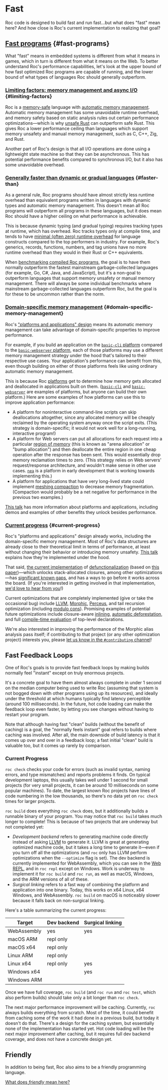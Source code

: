 # Fast

Roc code is designed to build fast and run fast...but what does "fast" mean here? And how close is Roc's current implementation to realizing that goal?

## [Fast programs](#fast-programs) {#fast-programs}

What "fast" means in embedded systems is different from what it means in games, which in turn is different from what it means on the Web. To better understand Roc's performance capabilities, let's look at the upper bound of how fast optimized Roc programs are capable of running, and the lower bound of what types of languages Roc should generally outperform.

### [Limiting factors: memory management and async I/O](#limiting-factors) {#limiting-factors}

<span class="nowrap">Roc is a</span> [memory-safe](https://en.wikipedia.org/wiki/Memory_safety) language with [automatic memory management](https://en.wikipedia.org/wiki/Garbage_collection_(computer_science)#Reference_counting). Automatic memory management has some unavoidable runtime overhead, and memory safety based on static analysis rules out certain performance optimizations—which is why [unsafe Rust](https://doc.rust-lang.org/book/ch19-01-unsafe-rust.html) can outperform safe Rust. This gives Roc a lower performance ceiling than languages which support memory unsafety and manual memory management, such as C, C++, Zig, and Rust.

Another part of Roc's design is that all I/O operations are done using a lightweight state machine so that they can be asynchronous. This has potential performance benefits compared to synchronous I/O, but it also has some unavoidable overhead.

### [Generally faster than dynamic or gradual languages](#faster-than) {#faster-than}

As a general rule, Roc programs should have almost strictly less runtime overhead than equivalent programs written in languages with dynamic types and automatic memory management. This doesn't mean all Roc programs will outperform all programs in these languages, but it does mean Roc should have a higher ceiling on what performance is achievable.

This is because dynamic typing (and gradual typing) requires tracking types at runtime, which has overhead. Roc tracks types only at compile time, and tends to have [minimal (often zero) runtime overhead](https://vimeo.com/653510682) for language constructs compared to the top performers in industry. For example, Roc's generics, records, functions, numbers, and tag unions have no more runtime overhead than they would in their Rust or C++ equivalents.

When [benchmarking compiled Roc programs](https://www.youtube.com/watch?v=vzfy4EKwG_Y), the goal is to have them normally outperform the fastest mainstream garbage-collected languages (for example, Go, C#, Java, and JavaScript), but it's a non-goal to outperform languages that support memory unsafety or manual memory management. There will always be some individual benchmarks where mainstream garbage-collected languages outperform Roc, but the goal is for these to be uncommon rather than the norm.

### [Domain-specific memory management](#domain-specific-memory-management) {#domain-specific-memory-management}

Roc's ["platforms and applications" design](/platforms) means its automatic memory management can take advantage of domain-specific properties to improve performance.

For example, if you build an application on the [`basic-cli` platform](https://github.com/roc-lang/basic-cli) compared to the [`basic-webserver` platform](https://github.com/roc-lang/basic-webserver), each of those platforms may use a different memory management strategy under the hood that's tailored to their respective use cases. Your application's performance can benefit from this, even though building on either of those platforms feels like using ordinary automatic memory management.

This is because Roc [platforms](/platforms) get to determine how memory gets allocated and deallocated in applications built on them. ([`basic-cli`](https://github.com/roc-lang/basic-cli) and [`basic-webserver`](https://github.com/roc-lang/basic-webserver) are examples of platforms, but anyone can build their own platform.) Here are some examples of how platforms can use this to improve application performance:

- A platform for noninteractive command-line scripts can skip deallocations altogether, since any allocated memory will be cheaply reclaimed by the operating system anyway once the script exits. (This strategy is domain-specific; it would not work well for a long-running, interactive program!)
- A platform for Web servers can put all allocations for each request into a particular [region of memory](https://en.wikipedia.org/wiki/Region-based_memory_management) (this is known as "arena allocation" or "bump allocation") and then deallocate the entire region in one cheap operation after the response has been sent. This would essentially drop memory reclamation times to zero. (This strategy relies on Web servers' request/response architecture, and wouldn't make sense in other use cases. [`nea`](https://github.com/tweedegolf/nea) is a platform in early development that is working towards implementing this.)
- A platform for applications that have very long-lived state could implement [meshing compaction](https://youtu.be/c1UBJbfR-H0?si=D9Gp0cdpjZ_Is5v8) to decrease memory fragmentation. (Compaction would probably be a net negative for performance in the previous two examples.)

[This talk](https://www.youtube.com/watch?v=cpQwtwVKAfU&t=75s) has more information about platforms and applications, including demos and examples of other benefits they unlock besides performance.

### [Current progress](#current-progress) {#current-progress}

Roc's "platforms and applications" design already works, including the domain-specific memory management. Most of Roc's data structures are already close to their theoretical limit in terms of performance, at least without changing their behavior or introducing memory unsafety. [This talk](https://vimeo.com/653510682) explains how they're implemented under the hood.

That said, [the current implementation](https://ayazhafiz.com/articles/23/a-lambda-calculus-with-coroutines-and-heapless-closures) of [defunctionalization](https://blog.sigplan.org/2019/12/30/defunctionalization-everybody-does-it-nobody-talks-about-it/) (based on [this paper](https://dl.acm.org/doi/pdf/10.1145/3591260))—which unlocks stack-allocated closures, among other optimizations—has [significant known gaps](https://github.com/roc-lang/roc/issues/5969), and has a ways to go before it works across the board. (If you're interested in getting involved in that implementation, [we'd love to hear from you](https://roc.zulipchat.com)!)

Current optimizations that are completely implemented (give or take the occasional bug) include [LLVM](https://llvm.org/), [Morphic](https://www.youtube.com/watch?v=F3z39M0gdJU&t=3547s), [Perceus](https://www.microsoft.com/en-us/research/uploads/prod/2020/11/perceus-tr-v1.pdf), and tail recursion optimization (including [modulo cons](https://en.wikipedia.org/wiki/Tail_call#Tail_recursion_modulo_cons)). Promising examples of potential future optimizations include closure-aware [inlining](https://en.wikipedia.org/wiki/Inline_expansion), [automatic deforestation](https://www.cs.tufts.edu/~nr/cs257/archive/duncan-coutts/stream-fusion.pdf), and full [compile-time evaluation](https://en.wikipedia.org/wiki/Constant_folding) of top-level declarations.

We're also interested in improving the performance of the Morphic alias analysis pass itself; if contributing to that project (or any other optimization project) interests you, please [let us know in the `#contributing` channel](https://roc.zulipchat.com/#narrow/stream/316715-contributing)!

## Fast Feedback Loops

One of Roc's goals is to provide fast feedback loops by making builds normally feel "instant" except on truly enormous projects.

It's a concrete goal to have them almost always complete in under 1 second on the median computer being used to write Roc (assuming that system is not bogged down with other programs using up its resources), and ideally under the threshold at which humans typically find latency perceptible (around 100 milliseconds). In the future, hot code loading can make the feedback loop even faster, by letting you see changes without having to restart your program.

Note that although having fast "clean" builds (without the benefit of caching) is a goal, the "normally feels instant" goal refers to builds where caching was involved. After all, the main downside of build latency is that it comes up over and over in a feedback loop; a fast initial "clean" build is valuable too, but it comes up rarely by comparison.

### Current Progress

`roc check` checks your code for errors (such as invalid syntax, naming errors, and type mismatches) and reports problems it finds. On typical development laptops, this usually takes well under 1 second for small projects (for very small projects, it can be around 10 milliseconds on some popular machines). To date, the largest known Roc projects have lines of code numbering in the low thousands, so there's no data yet on `roc check` times for larger projects.

`roc build` does everything `roc check` does, but it additionally builds a runnable binary of your program. You may notice that `roc build` takes much longer to complete! This is because
of two projects that are underway but not completed yet:
- *Development backend* refers to generating machine code directly instead of asking [LLVM](https://llvm.org/) to generate it. LLVM is great at generating optimized machine code, but it takes a long time to generate it—even if you turn off all the optimizations (and `roc` only has LLVM perform optimizations when the `--optimize` flag is set). The dev backend is currently implemented for WebAssembly, which you can see in the [Web REPL](https://www.roc-lang.org/repl), and in `roc repl` except on Windows. Work is underway to implement it for `roc build` and `roc run`, as well as macOS, Windows, and the ARM versions of all of these.
- *Surgical linking* refers to a fast way of combining the platform and application into one binary. Today, this works on x64 Linux, x64 Windows, and WebAssembly. `roc build` on macOS is noticeably slower because it falls back on non-surgical linking.

Here's a table summarizing the current progress:

Target      | Dev backend | Surgical linking  |
------------|-------------|-------------------|
WebAssembly |     yes     |        yes        |
macOS ARM   |  repl only  |                   |
macOS x64   |  repl only  |                   |
Linux ARM   |  repl only  |                   |
Linux x64   |  repl only  |        yes        |
Windows x64 |             |        yes        |
Windows ARM |             |                   |

Once we have full coverage, `roc build` (and `roc run` and `roc test`, which also perform builds) should take only a bit longer than `roc check`.

The next major performance improvement will be caching. Currently, `roc` always builds everything from scratch. Most of the time, it could benefit from caching some of the work it had done in a previous build, but today it doesn't do that. There's a design for the caching system, but essentially none of the implementation has started yet. Hot code loading will be the next major improvement after caching, but it requires full dev backend coverage, and does not have a concrete design yet.

## Friendly

In addition to being fast, Roc also aims to be a friendly programming language.

[What does _friendly_ mean here?](/friendly)
